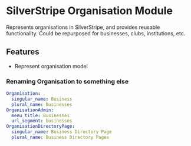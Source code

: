 # SilverStripe Organisation Module

Represents organisations in SilverStripe, and provides reusable functionality. Could be repurposed for businesses, clubs, institutions, etc.

## Features

* Represent organisation model

### Renaming Organisation to something else

```yaml
Organisation:
  singular_name: Business
  plural_name: Businesses
OrganisationAdmin:
  menu_title: Businesses
  url_segment: businesses
OrganisationDirectoryPage:
  singular_name: Business Directory Page
  plural_name: Business Directory Pages
```
